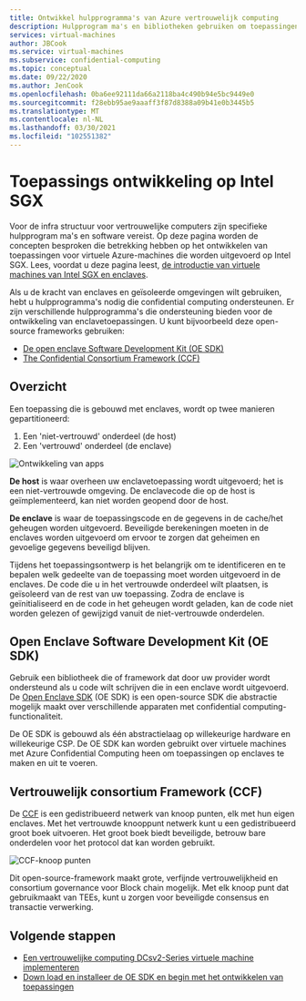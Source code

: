 ```yaml
---
title: Ontwikkel hulpprogramma's van Azure vertrouwelijk computing
description: Hulpprogram ma's en bibliotheken gebruiken om toepassingen te ontwikkelen voor vertrouwelijke computing
services: virtual-machines
author: JBCook
ms.service: virtual-machines
ms.subservice: confidential-computing
ms.topic: conceptual
ms.date: 09/22/2020
ms.author: JenCook
ms.openlocfilehash: 0ba6ee92111da66a2118ba4c490b94e5bc9449e0
ms.sourcegitcommit: f28ebb95ae9aaaff3f87d8388a09b41e0b3445b5
ms.translationtype: MT
ms.contentlocale: nl-NL
ms.lasthandoff: 03/30/2021
ms.locfileid: "102551382"
---
```

# <a name="application-development-on-intel-sgx"></a>Toepassings ontwikkeling op Intel SGX 


Voor de infra structuur voor vertrouwelijke computers zijn specifieke hulpprogram ma's en software vereist. Op deze pagina worden de concepten besproken die betrekking hebben op het ontwikkelen van toepassingen voor virtuele Azure-machines die worden uitgevoerd op Intel SGX. Lees, voordat u deze pagina leest, [de introductie van virtuele machines van Intel SGX en enclaves](confidential-computing-enclaves.md). 

Als u de kracht van enclaves en geïsoleerde omgevingen wilt gebruiken, hebt u hulpprogramma's nodig die confidential computing ondersteunen. Er zijn verschillende hulpprogramma's die ondersteuning bieden voor de ontwikkeling van enclavetoepassingen. U kunt bijvoorbeeld deze open-source frameworks gebruiken: 

- [De open enclave Software Development Kit (OE SDK)](#oe-sdk)
- [The Confidential Consortium Framework (CCF)](#ccf)

## <a name="overview"></a>Overzicht

Een toepassing die is gebouwd met enclaves, wordt op twee manieren gepartitioneerd:

1. Een 'niet-vertrouwd' onderdeel (de host)
1. Een 'vertrouwd' onderdeel (de enclave)


![Ontwikkeling van apps](media/application-development/oe-sdk.png)


**De host** is waar overheen uw enclavetoepassing wordt uitgevoerd; het is een niet-vertrouwde omgeving. De enclavecode die op de host is geïmplementeerd, kan niet worden geopend door de host. 

**De enclave** is waar de toepassingscode en de gegevens in de cache/het geheugen worden uitgevoerd. Beveiligde berekeningen moeten in de enclaves worden uitgevoerd om ervoor te zorgen dat geheimen en gevoelige gegevens beveiligd blijven. 


Tijdens het toepassingsontwerp is het belangrijk om te identificeren en te bepalen welk gedeelte van de toepassing moet worden uitgevoerd in de enclaves. De code die u in het vertrouwde onderdeel wilt plaatsen, is geïsoleerd van de rest van uw toepassing. Zodra de enclave is geïnitialiseerd en de code in het geheugen wordt geladen, kan de code niet worden gelezen of gewijzigd vanuit de niet-vertrouwde onderdelen. 

## <a name="open-enclave-software-development-kit-oe-sdk"></a>Open Enclave Software Development Kit (OE SDK) <a id="oe-sdk"></a>

Gebruik een bibliotheek die of framework dat door uw provider wordt ondersteund als u code wilt schrijven die in een enclave wordt uitgevoerd. De [Open Enclave SDK](https://github.com/openenclave/openenclave) (OE SDK) is een open-source SDK die abstractie mogelijk maakt over verschillende apparaten met confidential computing-functionaliteit. 

De OE SDK is gebouwd als één abstractielaag op willekeurige hardware en willekeurige CSP. De OE SDK kan worden gebruikt over virtuele machines met Azure Confidential Computing heen om toepassingen op enclaves te maken en uit te voeren.

## <a name="confidential-consortium-framework-ccf"></a>Vertrouwelijk consortium Framework (CCF) <a id="ccf"></a>

De [CCF](https://github.com/Microsoft/CCF) is een gedistribueerd netwerk van knoop punten, elk met hun eigen enclaves. Met het vertrouwde knooppunt netwerk kunt u een gedistribueerd groot boek uitvoeren. Het groot boek biedt beveiligde, betrouw bare onderdelen voor het protocol dat kan worden gebruikt. 

![CCF-knoop punten](media/application-development/ccf.png)

Dit open-source-framework maakt grote, verfijnde vertrouwelijkheid en consortium governance voor Block chain mogelijk. Met elk knoop punt dat gebruikmaakt van TEEs, kunt u zorgen voor beveiligde consensus en transactie verwerking.


## <a name="next-steps"></a>Volgende stappen 
- [Een vertrouwelijke computing DCsv2-Series virtuele machine implementeren](quick-create-portal.md)
- [Down load en installeer de OE SDK en begin met het ontwikkelen van toepassingen](https://github.com/openenclave/openenclave)